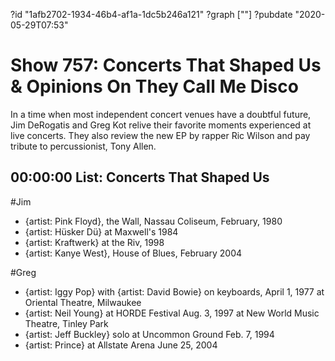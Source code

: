 ?id "1afb2702-1934-46b4-af1a-1dc5b246a121"
?graph [""]
?pubdate "2020-05-29T07:53"
# Show 757: Concerts That Shaped Us & Opinions On They Call Me Disco

In a time when most independent concert venues have a doubtful future, Jim DeRogatis and Greg Kot relive their favorite moments experienced at live concerts. They also review the new EP by rapper Ric Wilson and pay tribute to percussionist, Tony Allen.

## 00:00:00 List: Concerts That Shaped Us

#Jim 
* {artist: Pink Floyd}, the Wall, Nassau Coliseum, February, 1980
* {artist: Hüsker Dü} at Maxwell's 1984
* {artist: Kraftwerk} at the Riv, 1998
* {artist: Kanye West}, House of Blues, February 2004


#Greg 
* {artist: Iggy Pop} with {artist: David Bowie} on keyboards, April 1, 1977 at Oriental Theatre, Milwaukee
* {artist: Neil Young} at HORDE Festival Aug. 3, 1997 at New World Music Theatre, Tinley Park
* {artist: Jeff Buckley} solo at Uncommon Ground Feb. 7, 1994
* {artist: Prince} at Allstate Arena June 25, 2004